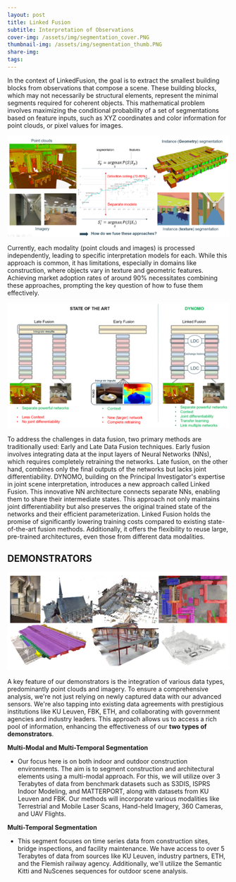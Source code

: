 ```yaml
---
layout: post
title: Linked Fusion
subtitle: Interpretation of Observations
cover-img: /assets/img/segmentation_cover.PNG
thumbnail-img: /assets/img/segmentation_thumb.PNG
share-img: 
tags:
---
```



In the context of LinkedFusion, the goal is to extract the smallest building blocks from observations that compose a scene. These building blocks, which may not necessarily be structural elements, represent the minimal segments required for coherent objects. This mathematical problem involves maximizing the conditional probability of a set of segmentations based on feature inputs, such as XYZ coordinates and color information for point clouds, or pixel values for images.

![Segmentation](../assets/img/segmentation.PNG)

Currently, each modality (point clouds and images) is processed independently, leading to specific interpretation models for each. While this approach is common, it has limitations, especially in domains like construction, where objects vary in texture and geometric features. Achieving market adoption rates of around 90% necessitates combining these approaches, prompting the key question of how to fuse them effectively.


![Segmentation](../assets/img/allfusions.PNG)


To address the challenges in data fusion, two primary methods are traditionally used: Early and Late Data Fusion techniques. Early fusion involves integrating data at the input layers of Neural Networks (NNs), which requires completely retraining the networks. Late fusion, on the other hand, combines only the final outputs of the networks but lacks joint differentiability. DYNOMO, building on the Principal Investigator's expertise in joint scene interpretation, introduces a new approach called Linked Fusion. This innovative NN architecture connects separate NNs, enabling them to share their intermediate states. This approach not only maintains joint differentiability but also preserves the original trained state of the networks and their efficient parameterization. Linked Fusion holds the promise of significantly lowering training costs compared to existing state-of-the-art fusion methods. Additionally, it offers the flexibility to reuse large, pre-trained architectures, even those from different data modalities.

## DEMONSTRATORS

![Segmentation](../assets/img/segmentation_results.PNG)

A key feature of our demonstrators is the integration of various data types, predominantly point clouds and imagery. To ensure a comprehensive analysis, we're not just relying on newly captured data with our advanced sensors. We're also tapping into existing data agreements with prestigious institutions like KU Leuven, FBK, ETH, and collaborating with government agencies and industry leaders. This approach allows us to access a rich pool of information, enhancing the effectiveness of our **two types of demonstrators**.

**Multi-Modal and Multi-Temporal Segmentation**
- Our focus here is on both indoor and outdoor construction environments. The aim is to segment construction and architectural elements using a multi-modal approach. For this, we will utilize over 3 Terabytes of data from benchmark datasets such as S3DIS, ISPRS Indoor Modeling, and MATTERPORT, along with datasets from KU Leuven and FBK. Our methods will incorporate various modalities like Terrestrial and Mobile Laser Scans, Hand-held Imagery, 360 Cameras, and UAV Flights.


**Multi-Temporal Segmentation**
- This segment focuses on time series data from construction sites, bridge inspections, and facility maintenance. We have access to over 5 Terabytes of data from sources like KU Leuven, industry partners, ETH, and the Flemish railway agency. Additionally, we'll utilize the Semantic Kitti and NuScenes sequences for outdoor scene analysis.